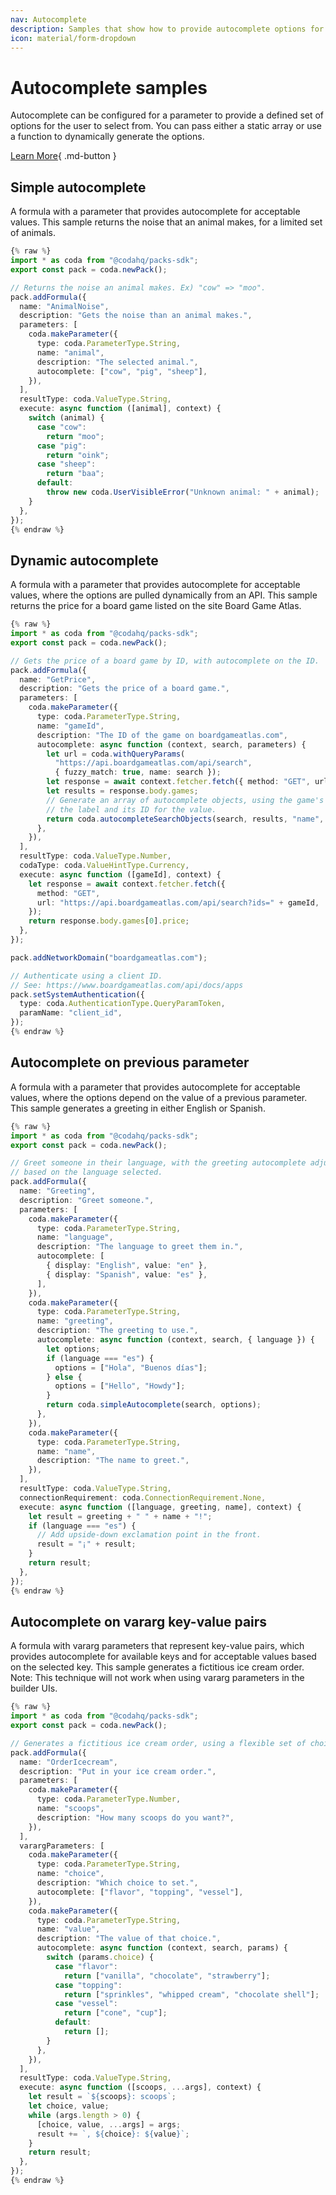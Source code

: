 ```yaml
---
nav: Autocomplete
description: Samples that show how to provide autocomplete options for a parameter.
icon: material/form-dropdown
---
```


# Autocomplete samples

Autocomplete can be configured for a parameter to provide a defined set of options for the user to select from. You can pass either a static array or use a function to dynamically generate the options.


[Learn More](../../../guides/basics/parameters/autocomplete){ .md-button }

## Simple autocomplete
A formula with a parameter that provides autocomplete for acceptable values. This sample returns the noise that an animal makes, for a limited set of animals.

```ts
{% raw %}
import * as coda from "@codahq/packs-sdk";
export const pack = coda.newPack();

// Returns the noise an animal makes. Ex) "cow" => "moo".
pack.addFormula({
  name: "AnimalNoise",
  description: "Gets the noise than an animal makes.",
  parameters: [
    coda.makeParameter({
      type: coda.ParameterType.String,
      name: "animal",
      description: "The selected animal.",
      autocomplete: ["cow", "pig", "sheep"],
    }),
  ],
  resultType: coda.ValueType.String,
  execute: async function ([animal], context) {
    switch (animal) {
      case "cow":
        return "moo";
      case "pig":
        return "oink";
      case "sheep":
        return "baa";
      default:
        throw new coda.UserVisibleError("Unknown animal: " + animal);
    }
  },
});
{% endraw %}
```
## Dynamic autocomplete
A formula with a parameter that provides autocomplete for acceptable values, where the options are pulled dynamically from an API. This sample returns the price for a board game listed on the site Board Game Atlas.

```ts
{% raw %}
import * as coda from "@codahq/packs-sdk";
export const pack = coda.newPack();

// Gets the price of a board game by ID, with autocomplete on the ID.
pack.addFormula({
  name: "GetPrice",
  description: "Gets the price of a board game.",
  parameters: [
    coda.makeParameter({
      type: coda.ParameterType.String,
      name: "gameId",
      description: "The ID of the game on boardgameatlas.com",
      autocomplete: async function (context, search, parameters) {
        let url = coda.withQueryParams(
          "https://api.boardgameatlas.com/api/search",
          { fuzzy_match: true, name: search });
        let response = await context.fetcher.fetch({ method: "GET", url: url });
        let results = response.body.games;
        // Generate an array of autocomplete objects, using the game's name as
        // the label and its ID for the value.
        return coda.autocompleteSearchObjects(search, results, "name", "id");
      },
    }),
  ],
  resultType: coda.ValueType.Number,
  codaType: coda.ValueHintType.Currency,
  execute: async function ([gameId], context) {
    let response = await context.fetcher.fetch({
      method: "GET",
      url: "https://api.boardgameatlas.com/api/search?ids=" + gameId,
    });
    return response.body.games[0].price;
  },
});

pack.addNetworkDomain("boardgameatlas.com");

// Authenticate using a client ID.
// See: https://www.boardgameatlas.com/api/docs/apps
pack.setSystemAuthentication({
  type: coda.AuthenticationType.QueryParamToken,
  paramName: "client_id",
});
{% endraw %}
```
## Autocomplete on previous parameter
A formula with a parameter that provides autocomplete for acceptable values, where the options depend on the value of a previous parameter. This sample generates a greeting in either English or Spanish.

```ts
{% raw %}
import * as coda from "@codahq/packs-sdk";
export const pack = coda.newPack();

// Greet someone in their language, with the greeting autocomplete adjusting
// based on the language selected.
pack.addFormula({
  name: "Greeting",
  description: "Greet someone.",
  parameters: [
    coda.makeParameter({
      type: coda.ParameterType.String,
      name: "language",
      description: "The language to greet them in.",
      autocomplete: [
        { display: "English", value: "en" },
        { display: "Spanish", value: "es" },
      ],
    }),
    coda.makeParameter({
      type: coda.ParameterType.String,
      name: "greeting",
      description: "The greeting to use.",
      autocomplete: async function (context, search, { language }) {
        let options;
        if (language === "es") {
          options = ["Hola", "Buenos días"];
        } else {
          options = ["Hello", "Howdy"];
        }
        return coda.simpleAutocomplete(search, options);
      },
    }),
    coda.makeParameter({
      type: coda.ParameterType.String,
      name: "name",
      description: "The name to greet.",
    }),
  ],
  resultType: coda.ValueType.String,
  connectionRequirement: coda.ConnectionRequirement.None,
  execute: async function ([language, greeting, name], context) {
    let result = greeting + " " + name + "!";
    if (language === "es") {
      // Add upside-down exclamation point in the front.
      result = "¡" + result;
    }
    return result;
  },
});
{% endraw %}
```
## Autocomplete on vararg key-value pairs
A formula with vararg parameters that represent key-value pairs, which provides autocomplete for available keys and for acceptable values based on the selected key. This sample generates a fictitious ice cream order. Note: This technique will not work when using vararg parameters in the builder UIs.

```ts
{% raw %}
import * as coda from "@codahq/packs-sdk";
export const pack = coda.newPack();

// Generates a fictitious ice cream order, using a flexible set of choices.
pack.addFormula({
  name: "OrderIcecream",
  description: "Put in your ice cream order.",
  parameters: [
    coda.makeParameter({
      type: coda.ParameterType.Number,
      name: "scoops",
      description: "How many scoops do you want?",
    }),
  ],
  varargParameters: [
    coda.makeParameter({
      type: coda.ParameterType.String,
      name: "choice",
      description: "Which choice to set.",
      autocomplete: ["flavor", "topping", "vessel"],
    }),
    coda.makeParameter({
      type: coda.ParameterType.String,
      name: "value",
      description: "The value of that choice.",
      autocomplete: async function (context, search, params) {
        switch (params.choice) {
          case "flavor":
            return ["vanilla", "chocolate", "strawberry"];
          case "topping":
            return ["sprinkles", "whipped cream", "chocolate shell"];
          case "vessel":
            return ["cone", "cup"];
          default:
            return [];
        }
      },
    }),
  ],
  resultType: coda.ValueType.String,
  execute: async function ([scoops, ...args], context) {
    let result = `${scoops}: scoops`;
    let choice, value;
    while (args.length > 0) {
      [choice, value, ...args] = args;
      result += `, ${choice}: ${value}`;
    }
    return result;
  },
});
{% endraw %}
```

